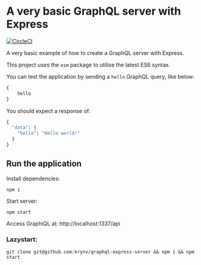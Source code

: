 # A **very** basic GraphQL server with Express

[![CircleCI](https://circleci.com/gh/krynv/graphql-express-server/tree/master.svg?style=svg)](https://circleci.com/gh/krynv/graphql-express-server/tree/master)

A very basic example of how to create a GraphQL server with Express.

This project uses the `esm` package to utilise the latest ES6 syntax. 

You can test the application by sending a `hello` GraphQL query, like below:

```graphql
{
    hello
}
```

You should expect a response of:

```graphql
{
  "data": {
    "hello": "Hello world!"
  }
}
```

## Run the application

Install dependencies:

    npm i

Start server: 

    npm start

Access GraphiQL at:
http://localhost:1337/api


### Lazystart:

    git clone git@github.com:krynv/graphql-express-server && npm i && npm start